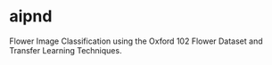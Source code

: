 # aipnd
Flower Image Classification using the Oxford 102 Flower Dataset and Transfer Learning Techniques. 
